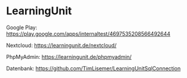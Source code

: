 # LearningUnit

Google Play:
https://play.google.com/apps/internaltest/4697535208566492644

Nextcloud:
https://learningunit.de/nextcloud/

PhpMyAdmin:
https://learningunit.de/phpmyadmin/

Datenbank:
https://github.com/TimLisemer/LearningUnitSqlConnection
